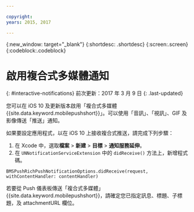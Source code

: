 ```yaml
---

copyright:
years: 2015, 2017

---
```


{:new_window: target="_blank"}
{:shortdesc: .shortdesc}
{:screen:.screen}
{:codeblock:.codeblock}

# 啟用複合式多媒體通知
{: #interactive-notifications}
前次更新：2017 年 3 月 9 日
{: .last-updated}


您可以在 iOS 10 及更新版本啟用「複合式多媒體 {{site.data.keyword.mobilepushshort}}」。可以使用「音訊」、「視訊」、GIF 及影像傳送「推送」通知。 

如果要設定應用程式，以在 iOS 10 上接收複合式推送，請完成下列步驟：  

1. 在 Xcode 中，選取**檔案** > **新建** > **目標** > **通知服務延伸**。
2. 在 `UNNotificationServiceExtension` 中的 `didReceive()` 方法上，新增程式碼。
```
BMSPushRichPushNotificationOptions.didReceive(request, withContentHandler: contentHandler)
```
	
若要從 Push 儀表板傳送「複合式多媒體」{{site.data.keyword.mobilepushshort}}，請確定您已指定訊息、標題、子標題，及 attachmentURL 欄位。
